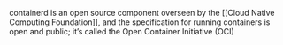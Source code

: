 containerd is an open source component overseen by the [[Cloud Native Computing Foundation]], and the specification for running containers is open and public; it’s called the Open Container Initiative (OCI)